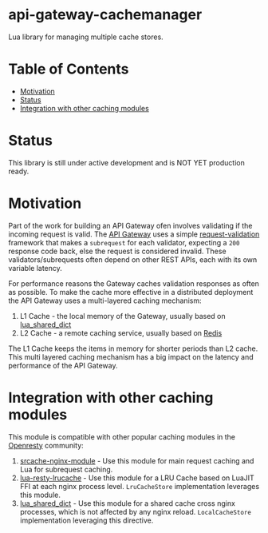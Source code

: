 api-gateway-cachemanager
========================
Lua library for managing multiple cache stores.

Table of Contents
=================
* [Motivation](#motivation)
* [Status](#status)
* [Integration with other caching modules](#integration-with-other-caching-modules)
 

Status
======

This library is still under active development and is NOT YET production ready.

Motivation
==========
Part of the work for building an API Gateway ofen involves validating if the incoming request is valid. 
The [API Gateway](https://github.com/adobe-apiplatform/apigateway) uses a simple [request-validation](https://github.com/adobe-apiplatform/api-gateway-request-validation#validating-requests) framework that makes a `subrequest` for each validator, expecting a `200` response code back, else the request is considered invalid. 
These validators/subrequests often depend on other REST APIs, each with its own variable latency.  

For performance reasons the Gateway caches validation responses as often as possible. To make the cache more effective in a distributed deployment the API Gateway uses a multi-layered caching mechanism: 

1. L1 Cache - the local memory of the Gateway, usually based on [lua_shared_dict](https://github.com/openresty/lua-nginx-module#lua_shared_dict)
2. L2 Cache - a remote caching service, usually based on [Redis](http://redis.io/)

The L1 Cache keeps the items in memory for shorter periods than L2 cache. This multi layered caching mechanism has a big impact on the latency and performance of the API Gateway.

Integration with other caching modules
======================================

This module is compatible with other popular caching modules in the [Openresty](https://openresty.org/) community:

1. [srcache-nginx-module](https://github.com/openresty/srcache-nginx-module) - Use this module for main request caching and Lua for subrequest caching.
2. [lua-resty-lrucache](https://github.com/openresty/lua-resty-lrucache) - Use this module for a LRU Cache based on LuaJIT FFI at each nginx process level. 
`LruCacheStore` implementation leverages this module.
3. [lua_shared_dict](https://github.com/openresty/lua-nginx-module#lua_shared_dict) - Use this module for a shared cache cross nginx processes, which is not affected by any nginx reload.
 `LocalCacheStore` implementation leveraging this directive.
